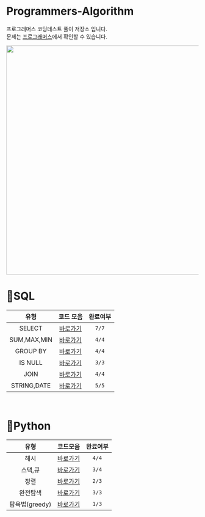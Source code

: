 # Programmers-Algorithm
프로그래머스 코딩테스트 풀이 저장소 입니다.  
문제는 [프로그래머스](https://programmers.co.kr/learn/challenges)에서 확인할 수 있습니다.


<p align="center"><img src="https://user-images.githubusercontent.com/106292833/173176426-598a64c1-43d8-46af-a6e9-f2f8298e9878.jpg" width="600"/></p>


# 🚪SQL
| 유형 | 코드 모음 | 완료여부 |
|:---:|:---:|:---:| 
|SELECT|[바로가기](https://github.com/chanzae/Coding_interview/tree/main/Programmers/SQL/SELECT)| `7/7` |
|SUM,MAX,MIN|[바로가기](https://github.com/chanzae/Coding_interview/tree/main/Programmers/SQL/SUM%2CMAX%2CMIN)| `4/4` |
|GROUP BY|[바로가기](https://github.com/chanzae/Coding_interview/tree/main/Programmers/SQL/GROUP%20BY)| `4/4` |
|IS NULL|[바로가기](https://github.com/chanzaeCoding_interview/tree/main/Programmers/SQL/IS%20NULL)| `3/3` |
|JOIN|[바로가기](https://github.com/chanzae/Coding_interview/tree/main/Programmers/SQL/JOIN)| `4/4` |
|STRING,DATE|[바로가기](https://github.com/chanzae/Coding_interview/tree/main/Programmers/SQL/STRING%2CDATE)| `5/5` |
<br>

# 🐍Python
| 유형 | 코드모음 | 완료여부 |
|:---:|:---:|:---:|
|해시|[바로가기](https://github.com/chanzae/Coding_interview/tree/main/Programmers/Python/해시)| `4/4` |
|스택,큐|[바로가기](https://github.com/chanzae/Coding_interview/tree/main/Programmers/Python/스택%2C큐)| `3/4` |
|정렬|[바로가기](https://github.com/chanzae/Coding_interview/tree/main/Programmers/Python/정렬)| `2/3` |
|완전탐색|[바로가기](https://github.com/chanzae/Coding_interview/tree/main/Programmers/Python/완전탐색)| `3/3` |
|탐욕법(greedy)|[바로가기](https://github.com/chanzae/Coding_interview/tree/main/Programmers/Python/탐욕법)| `1/3` |

